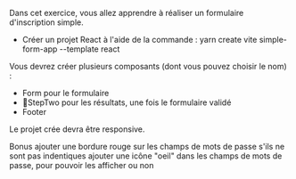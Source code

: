 Dans cet exercice, vous allez apprendre à réaliser un formulaire d'inscription simple.

- Créer un projet React à l'aide de la commande :
yarn create vite simple-form-app --template react

Vous devrez créer plusieurs composants (dont vous pouvez choisir le nom) :

- Form pour le formulaire
- StepTwo pour les résultats, une fois le formulaire validé
- Footer
  
Le projet crée devra être responsive.

Bonus
ajouter une bordure rouge sur les champs de mots de passe s'ils ne sont pas indentiques
ajouter une icône "oeil" dans les champs de mots de passe, pour pouvoir les afficher ou non
